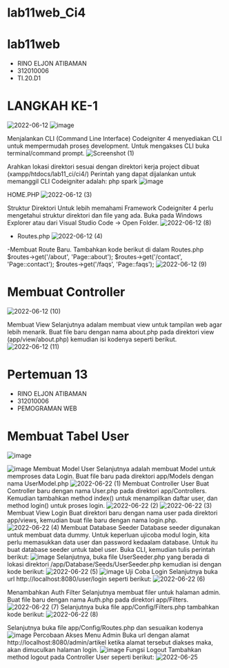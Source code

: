 # lab11web_Ci4
# lab11web
- RINO ELJON ATIBAMAN
- 312010006
- TI.20.D1

# LANGKAH KE-1
![2022-06-12](https://user-images.githubusercontent.com/101688124/173205020-4fa0dfd0-c0eb-4c8b-97fc-13f61d7b63d9.png)
![image](https://user-images.githubusercontent.com/101688124/173205024-fe79d3f7-42d7-430c-8767-3df29c0f5387.png)

Menjalankan CLI (Command Line Interface) Codeigniter 4 menyediakan CLI untuk mempermudah proses development. Untuk mengakses CLI buka terminal/command prompt.
![Screenshot (1)](https://user-images.githubusercontent.com/101688124/173205048-5774b704-5a58-47b2-89dc-6817a8825ffe.png)

Arahkan lokasi direktori sesuai dengan direktori kerja project dibuat (xampp/htdocs/lab11_ci/ci4/) Perintah yang dapat dijalankan untuk memanggil CLI Codeigniter adalah: php spark
![image](https://user-images.githubusercontent.com/101688124/173205063-96a46557-dbea-47a3-8a0c-a2886a1ece1c.png)

HOME.PHP
![2022-06-12 (3)](https://user-images.githubusercontent.com/101688124/173205098-174df3b9-b301-4282-9d03-ac0dae995be4.png)

Struktur Direktori Untuk lebih memahami Framework Codeigniter 4 perlu mengetahui struktur direktori dan file yang ada. Buka pada Windows Explorer atau dari Visual Studio Code -> Open Folder.
![2022-06-12 (8)](https://user-images.githubusercontent.com/101688124/173205150-b6f36029-3363-4a6d-9bbb-6b2aa816ba6e.png)

- Routes.php
![2022-06-12 (4)](https://user-images.githubusercontent.com/101688124/173205208-a23548e4-6381-40b5-8a68-2c04a27a4728.png)

-Membuat Route Baru. Tambahkan kode berikut di dalam Routes.php $routes->get('/about', 'Page::about'); $routes->get('/contact', 'Page::contact'); $routes->get('/faqs', 'Page::faqs');
![2022-06-12 (9)](https://user-images.githubusercontent.com/101688124/173205279-4a982ef0-0c2a-4d06-adc5-04ee389faae8.png)

# Membuat Controller
![2022-06-12 (10)](https://user-images.githubusercontent.com/101688124/173205367-f5fac63f-df65-41b5-89e9-1bd770ccb288.png)

Membuat View Selanjutnya adalam membuat view untuk tampilan web agar lebih menarik. Buat file baru dengan nama about.php pada direktori view (app/view/about.php) kemudian isi kodenya seperti berikut.
![2022-06-12 (11)](https://user-images.githubusercontent.com/101688124/173205737-3aa98d79-0c87-454e-b15d-646b50d53284.png)


# Pertemuan 13
- RINO ELJON ATIBAMAN
- 312010006
- PEMOGRAMAN WEB
# Membuat Tabel User
![image](https://user-images.githubusercontent.com/101688124/175068361-026049c1-3d29-4bc2-ba3e-ddc47704312f.png)

![image](https://user-images.githubusercontent.com/101688124/174828171-b05c940a-6094-42cd-a8a7-c7978e060c42.png)
Membuat Model User
Selanjutnya adalah membuat Model untuk memproses data Login. Buat file baru pada
direktori app/Models dengan nama UserModel.php
![2022-06-22 (1)](https://user-images.githubusercontent.com/101688124/175069030-dc67823d-97f1-43d5-a2ef-a9d744d19b37.png)
Membuat Controller User
Buat Controller baru dengan nama User.php pada direktori app/Controllers.
Kemudian tambahkan method index() untuk menampilkan daftar user, dan method
login() untuk proses login.
![2022-06-22 (2)](https://user-images.githubusercontent.com/101688124/175069180-70e9a139-42bb-405f-bd71-ceb8ce0c0fb5.png)
![2022-06-22 (3)](https://user-images.githubusercontent.com/101688124/175069266-81511e77-6107-427c-8a42-fe9cf60e3d1e.png)
Membuat View Login
Buat direktori baru dengan nama user pada direktori app/views, kemudian buat file
baru dengan nama login.php.
![2022-06-22 (4)](https://user-images.githubusercontent.com/101688124/175069356-95812387-ce6b-4bb1-a0c1-8a4b5a01b714.png)
Membuat Database Seeder
Database seeder digunakan untuk membuat data dummy. Untuk keperluan ujicoba modul
login, kita perlu memasukkan data user dan password kedaalam database. Untuk itu buat
database seeder untuk tabel user. Buka CLI, kemudian tulis perintah berikut:
![image](https://user-images.githubusercontent.com/101688124/175072413-feae324d-82cc-4e63-91ea-40d4e89d2e12.png)
Selanjutnya, buka file UserSeeder.php yang berada di lokasi direktori
/app/Database/Seeds/UserSeeder.php kemudian isi dengan kode berikut:
![2022-06-22 (5)](https://user-images.githubusercontent.com/101688124/175076775-3655ae6f-b850-4be4-95f7-09d60ff89804.png)
![image](https://user-images.githubusercontent.com/101688124/175076906-1d4a640e-34b9-4de4-a543-8f9de1e4812c.png)
Uji Coba Login
Selanjutnya buka url http://localhost:8080/user/login seperti berikut:
![2022-06-22 (6)](https://user-images.githubusercontent.com/101688124/175077006-4b0373e6-7187-49ab-a60b-1d1a82116ebb.png)

Menambahkan Auth Filter
Selanjutnya membuat filer untuk halaman admin. Buat file baru dengan nama Auth.php
pada direktori app/Filters.
![2022-06-22 (7)](https://user-images.githubusercontent.com/101688124/175077100-043b63a0-b9e6-4ec6-a600-467ab2437aaf.png)
Selanjutnya buka file app/Config/Filters.php tambahkan kode berikut:
![2022-06-22 (8)](https://user-images.githubusercontent.com/101688124/175077205-5f07446b-0139-4dbd-a569-d99d88be658e.png)

Selanjutnya buka file app/Config/Routes.php dan sesuaikan kodenya
![image](https://user-images.githubusercontent.com/101688124/175751889-b364a4be-458f-4dfc-8003-ac778b73e238.png)
Percobaan Akses Menu Admin Buka url dengan alamat http://localhost:8080/admin/artikel ketika alamat tersebut diakses maka, akan dimuculkan halaman login.
![image](https://user-images.githubusercontent.com/101688124/175751901-db189d60-ca2c-4339-ac93-bedcfc793a02.png)
Fungsi Logout Tambahkan method logout pada Controller User seperti berikut:
![2022-06-25](https://user-images.githubusercontent.com/101688124/175751980-28630114-b28d-49fd-8426-1ef8c9307a5c.png)
